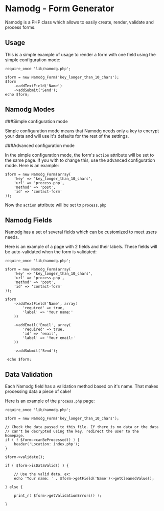 Namodg - Form Generator
========================

Namodg is a PHP class which allows to easily create, render, validate and process forms.

Usage
-----

This is a simple example of usage to render a form with one field using the simple configuration mode:

    require_once 'lib/namodg.php';

    $form = new Namodg_Form('key_longer_than_10_chars');
    $form
        ->addTextField('Name')
        ->addSubmit('Send');
    echo $form;

Namodg Modes
------------

###Simple configuration mode

Simple configuration mode means that Namodg needs only a key to encrypt your data and will use
it's defaults for the rest of the settings.

###Advanced configuration mode

In the simple configuration mode, the form's `action` attribute will be set to the same page.
If you with to change this, use the advanced configuration mode. Here is an example:

    $form = new Namodg_Form(array(
        'key' => 'key_longer_than_10_chars',
        'url' => 'process.php',
        'method' => 'post',
        'id' => 'contact-form'
    ));

Now the `action` attribute will be set to `process.php`

Namodg Fields
-------------

Namodg has a set of several fields which can be customized to meet users needs.

Here is an example of a page with 2 fields and their labels. These fields will be auto-validated
when the form is validated:

    require_once 'lib/namodg.php';

    $form = new Namodg_Form(array(
        'key' => 'key_longer_than_10_chars',
        'url' => 'process.php',
        'method' => 'post',
        'id' => 'contact-form'
    ));

    $form
        ->addTextField('Name', array(
            'required' => true,
            'label' => 'Your name:'
        ))

        ->addEmail('Email', array(
            'required' => true,
            'id' => 'email',
            'label' => 'Your email:'
        ))

        ->addSubmit('Send');

     echo $form;

Data Validation
---------------

Each Namodg field has a validation method based on it's name. That makes processing data a piece of cake!

Here is an example of the `process.php` page:

    require_once 'lib/namodg.php';

    $form = new Namodg_Form('key_longer_than_10_chars');

    // Check the data passed to this file. If there is no data or the data
    // can't be decrypted using the key, redirect the user to the homepage.
    if ( ! $form->canBeProcessed() ) {
        header('Location: index.php');
    }

    $form->validate();

    if ( $form->isDataValid() ) {

        // Use the valid data, ex:
        echo 'Your name: ' . $form->getField('Name')->getCleanedValue();

    } else {

        print_r( $form->getValidationErrors() );

    }
